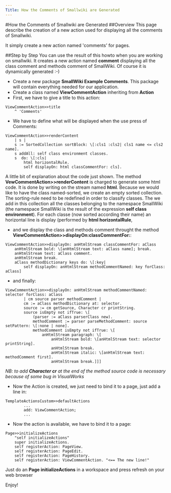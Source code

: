 ```yaml
---
Title: How the Comments of Smallwiki are Generated
---
```

#How the Comments of Smallwiki are Generated
##Overview
This page describe the creation of a new action used for displaying all the comments of Smallwiki.

It simply create a new action named 'comments' for pages.

##Step by Step
You can use the result of this howto when you are working on smallwiki. It creates a new action named <b>comment</b> displaying all the class comment and methods comment of SmallWiki. Of course it is dynamically generated :-)


- Create a new package <b>SmallWiki Example Comments</b>. This package will contain everything needed for our application.
- Create a class named <b>ViewCommentAction</b> inheriting from <b>Action</b>
- First, we have to give a title to this action:
```
ViewCommentAction>>title
	^ 'Comments'
```

- We have to define what will be displayed when the use press of Comments:
```
ViewCommentAction>>renderContent
	| s |
	s := SortedCollection sortBlock: \[:cls1 :cls2| cls1 name <= cls2 name].
	s addAll: self class environment classes.
	s  do: \[:cls|
		html horizontalRule.
		self displayOn: html classCommentFor: cls].
```
A little bit of explanation about the code just shown. The method <b>VewCommentAction>>renderContent</b> is charged to generate some html code. It is done by writing on the stream named <b>html</b>.
Because we would like to have the class named-sorted, we create an empty sorted collection. The sorting-rule need to be redefined in order to classify classes.
The we add in this collection all the classes belonging to the namespace SmallWiki (the namespace SmallWiki is the result of the expression <b>self class environment</b>).
For each classe (now sorted according their name) an horizontal line is display (performed by <b>html horizontalRule</b>, 

- and we display the class and methods comment throught the method <b>ViewCommentAction>>displayOn:classCommentFor:</b>:
```
ViewCommentAction>>displayOn: anHtmlStream classCommentFor: aClass
	anHtmlStream bold: \[anHtmlStream text: aClass name]; break.
	anHtmlStream text: aClass comment.
	anHtmlStream break.
	aClass methodDictionary keys do: \[:key|
		self displayOn: anHtmlStream methodCommentNamed: key forClass: aClass]
```

- and finally:
```
ViewCommentAction>>displayOn: anHtmlStream methodCommentNamed: selector forClass: aClass
		| cm source parser methodComment |
		cm := aClass methodDictionary at: selector.
		source := cm getSource, Character cr printString.
		source isEmpty not ifTrue: \[
			(parser := aClass parserClass new).
			methodComment := parser parseMethodComment: source setPattern: \[:none | none].
			methodComment isEmpty not ifTrue: \[
				anHtmlStream paragraph: \[
					anHtmlStream bold: \[anHtmlStream text: selector printString].
					anHtmlStream break.
					anHtmlStream italic: \[anHtmlStream text: methodComment first].
					anHtmlStream break.]]]
```
<i>NB: to add <b>Character cr</b> at the end of the method source code is necessary because of some bug in VisualWorks</i>


- Now the Action is created, we just need to bind it to a page, just add a line in:
```
TemplateActionsCustom>>defaultActions
		...
		add: ViewCommentAction;
		...
```

- Now the action is available, we have to bind it to a page:
```
Page>>initializeActions
	"self initializeActions"
	super initializeActions.
	self registerAction: PageView.
	self registerAction: PageEdit.
	self registerAction: PageHistory.
	self registerAction: ViewCommentAction. "<== The new line!"
```
Just do an <b>Page initializeActions</b> in a workspace and press refresh on your web browser

Enjoy!

